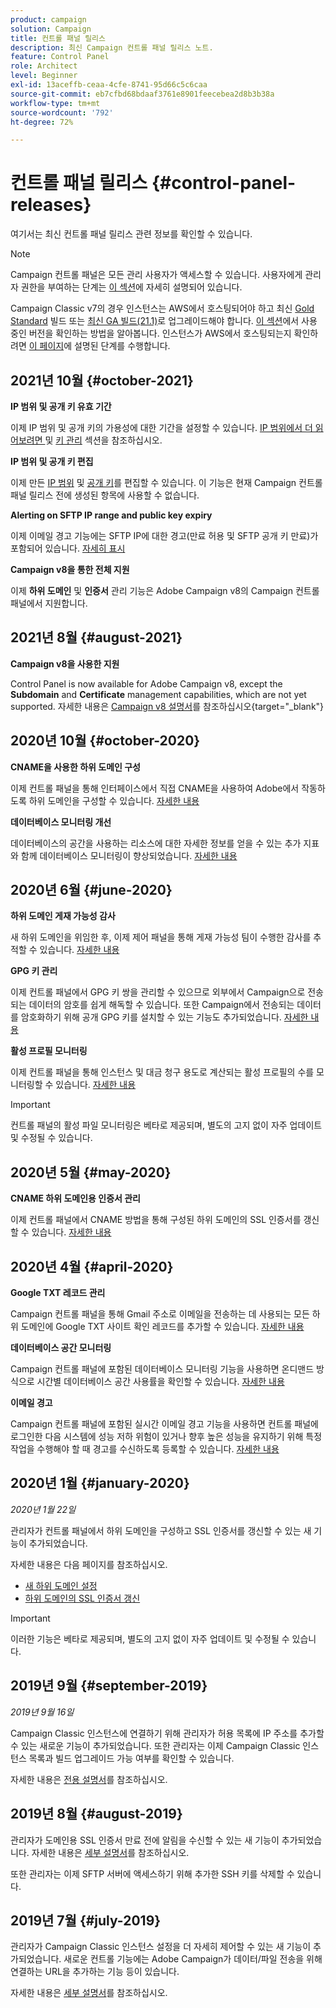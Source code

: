 ```yaml
---
product: campaign
solution: Campaign
title: 컨트롤 패널 릴리스
description: 최신 Campaign 컨트롤 패널 릴리스 노트.
feature: Control Panel
role: Architect
level: Beginner
exl-id: 13aceffb-ceaa-4cfe-8741-95d66c5c6caa
source-git-commit: eb7cfbd68bdaaf3761e8901feecebea2d8b3b38a
workflow-type: tm+mt
source-wordcount: '792'
ht-degree: 72%

---
```


# 컨트롤 패널 릴리스 {#control-panel-releases}

여기서는 최신 컨트롤 패널 릴리스 관련 정보를 확인할 수 있습니다.

>[!NOTE]
>
>Campaign 컨트롤 패널은 모든 관리 사용자가 액세스할 수 있습니다. 사용자에게 관리자 권한을 부여하는 단계는 [이 섹션](https://experienceleague.adobe.com/docs/control-panel/using/discover-control-panel/managing-permissions.html#discover-control-panel)에 자세히 설명되어 있습니다.
>
>Campaign Classic v7의 경우 인스턴스는 AWS에서 호스팅되어야 하고 최신 [Gold Standard](https://experienceleague.adobe.com/docs/campaign-classic/using/release-notes/gs-release/gs-overview.html?lang=ko) 빌드 또는 [최신 GA 빌드(21.1)](https://experienceleague.adobe.com/docs/campaign-classic/using/release-notes/latest-release.html?lang=ko#release-notes)로 업그레이드해야 합니다. [이 섹션](https://experienceleague.adobe.com/docs/campaign-classic/using/getting-started/starting-with-adobe-campaign/launching-adobe-campaign.html?lang=ko#getting-your-campaign-version)에서 사용 중인 버전을 확인하는 방법을 알아봅니다. 인스턴스가 AWS에서 호스팅되는지 확인하려면 [이 페이지](faq.md)에 설명된 단계를 수행합니다.

## 2021년 10월 {#october-2021}

**IP 범위 및 공개 키 유효 기간**

이제 IP 범위 및 공개 키의 가용성에 대한 기간을 설정할 수 있습니다. [IP 범위에서 더 읽어보려면 ](sftp/using/ip-range-allow-listing.md#adding-ip-addresses-allow-list) 및 [키 관리](sftp/using/key-management.md#installing-ssh-key) 섹션을 참조하십시오.

**IP 범위 및 공개 키 편집**

이제 만든 [IP 범위](sftp/using/ip-range-allow-listing.md#editing-ip-ranges) 및 [공개 키](sftp/using/key-management.md#editing-public-keys)를 편집할 수 있습니다. 이 기능은 현재 Campaign 컨트롤 패널 릴리스 전에 생성된 항목에 사용할 수 없습니다.

**Alerting on SFTP IP range and public key expiry**

이제 이메일 경고 기능에는 SFTP IP에 대한 경고(만료 허용 및 SFTP 공개 키 만료)가 포함되어 있습니다. [자세히 표시](performance-monitoring/using/email-alerting.md)

**Campaign v8을 통한 전체 지원**

이제 **하위 도메인** 및 **인증서** 관리 기능은 Adobe Campaign v8의 Campaign 컨트롤 패널에서 지원합니다.

## 2021년 8월 {#august-2021}

**Campaign v8을 사용한 지원**

Control Panel is now available for Adobe Campaign v8, except the **Subdomain** and **Certificate** management capabilities, which are not yet supported. 자세한 내용은 [Campaign v8 설명서](https://experienceleague.adobe.com/docs/campaign/campaign-v8/deploy/self-service.html)를 참조하십시오{target=&quot;_blank&quot;}

## 2020년 10월 {#october-2020}

**CNAME을 사용한 하위 도메인 구성**

이제 컨트롤 패널을 통해 인터페이스에서 직접 CNAME을 사용하여 Adobe에서 작동하도록 하위 도메인을 구성할 수 있습니다. [자세한 내용](subdomains-certificates/using/setting-up-new-subdomain.md)

**데이터베이스 모니터링 개선**

데이터베이스의 공간을 사용하는 리소스에 대한 자세한 정보를 얻을 수 있는 추가 지표와 함께 데이터베이스 모니터링이 향상되었습니다. [자세한 내용](performance-monitoring/using/database-monitoring.md)

## 2020년 6월 {#june-2020}

**하위 도메인 게재 가능성 감사**

새 하위 도메인을 위임한 후, 이제 제어 패널을 통해 게재 가능성 팀이 수행한 감사를 추적할 수 있습니다. [자세한 내용](subdomains-certificates/using/setting-up-new-subdomain.md)

**GPG 키 관리**

이제 컨트롤 패널에서 GPG 키 쌍을 관리할 수 있으므로 외부에서 Campaign으로 전송되는 데이터의 암호를 쉽게 해독할 수 있습니다. 또한 Campaign에서 전송되는 데이터를 암호화하기 위해 공개 GPG 키를 설치할 수 있는 기능도 추가되었습니다. [자세한 내용](instances-settings/using/gpg-keys-management.md)

**활성 프로필 모니터링**

이제 컨트롤 패널을 통해 인스턴스 및 대금 청구 용도로 계산되는 활성 프로필의 수를 모니터링할 수 있습니다. [자세한 내용](performance-monitoring/using/active-profiles-monitoring.md)

>[!IMPORTANT]
>
>컨트롤 패널의 활성 파일 모니터링은 베타로 제공되며, 별도의 고지 없이 자주 업데이트 및 수정될 수 있습니다.

## 2020년 5월 {#may-2020}

**CNAME 하위 도메인용 인증서 관리**

이제 컨트롤 패널에서 CNAME 방법을 통해 구성된 하위 도메인의 SSL 인증서를 갱신할 수 있습니다. [자세한 내용](subdomains-certificates/using/renewing-subdomain-certificate.md)

## 2020년 4월 {#april-2020}

**Google TXT 레코드 관리**

Campaign 컨트롤 패널을 통해 Gmail 주소로 이메일을 전송하는 데 사용되는 모든 하위 도메인에 Google TXT 사이트 확인 레코드를 추가할 수 있습니다. [자세한 내용](subdomains-certificates/using/managing-txt-records.md)

**데이터베이스 공간 모니터링**

Campaign 컨트롤 패널에 포함된 데이터베이스 모니터링 기능을 사용하면 온디맨드 방식으로 시간별 데이터베이스 공간 사용률을 확인할 수 있습니다. [자세한 내용](performance-monitoring/using/database-monitoring.md)

**이메일 경고**

Campaign 컨트롤 패널에 포함된 실시간 이메일 경고 기능을 사용하면 컨트롤 패널에 로그인한 다음 시스템에 성능 저하 위험이 있거나 향후 높은 성능을 유지하기 위해 특정 작업을 수행해야 할 때 경고를 수신하도록 등록할 수 있습니다. [자세한 내용](performance-monitoring/using/email-alerting.md)

## 2020년 1월 {#january-2020}

*2020년 1월 22일*

관리자가 컨트롤 패널에서 하위 도메인을 구성하고 SSL 인증서를 갱신할 수 있는 새 기능이 추가되었습니다.

자세한 내용은 다음 페이지를 참조하십시오.
* [새 하위 도메인 설정](subdomains-certificates/using/setting-up-new-subdomain.md)
* [하위 도메인의 SSL 인증서 갱신](subdomains-certificates/using/renewing-subdomain-certificate.md)

>[!IMPORTANT]
>
>이러한 기능은 베타로 제공되며, 별도의 고지 없이 자주 업데이트 및 수정될 수 있습니다.

## 2019년 9월 {#september-2019}

*2019년 9월 16일*

Campaign Classic 인스턴스에 연결하기 위해 관리자가 허용 목록에 IP 주소를 추가할 수 있는 새로운 기능이 추가되었습니다.
또한 관리자는 이제 Campaign Classic 인스턴스 목록과 빌드 업그레이드 가능 여부를 확인할 수 있습니다.

자세한 내용은 [전용 설명서](instances-settings/using/ip-allow-listing-instance-access.md)를 참조하십시오.

## 2019년 8월 {#august-2019}

관리자가 도메인용 SSL 인증서 만료 전에 알림을 수신할 수 있는 새 기능이 추가되었습니다. 자세한 내용은 [세부 설명서](subdomains-certificates/using/monitoring-ssl-certificates.md)를 참조하십시오.

또한 관리자는 이제 SFTP 서버에 액세스하기 위해 추가한 SSH 키를 삭제할 수 있습니다.

## 2019년 7월 {#july-2019}

관리자가 Campaign Classic 인스턴스 설정을 더 자세히 제어할 수 있는 새 기능이 추가되었습니다. 새로운 컨트롤 기능에는 Adobe Campaign가 데이터/파일 전송을 위해 연결하는 URL을 추가하는 기능 등이 있습니다.

자세한 내용은 [세부 설명서](instances-settings/using/url-permissions.md)를 참조하십시오.
